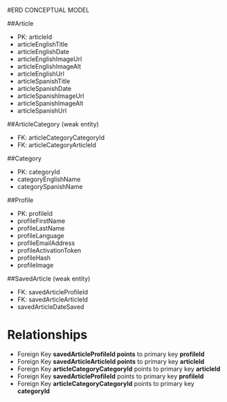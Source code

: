 #ERD CONCEPTUAL MODEL

##Article
- PK: articleId
- articleEnglishTitle
- articleEnglishDate
- articleEnglishImageUrl
- articleEnglishImageAlt
- articleEnglishUrl
- articleSpanishTitle
- articleSpanishDate
- articleSpanishImageUrl
- articleSpanishImageAlt
- articleSpanishUrl

##ArticleCategory (weak entity)
- FK: articleCategoryCategoryId
- FK: articleCategoryArticleId

##Category
- PK: categoryId
- categoryEnglishName
- categorySpanishName

##Profile
- PK: profileId
- profileFirstName
- profileLastName
- profileLanguage
- profileEmailAddress
- profileActivationToken
- profileHash
- profileImage

##SavedArticle (weak entity)
- FK: savedArticleProfileId
- FK: savedArticleArticleId 
- savedArticleDateSaved


# Relationships
- Foreign Key **savedArticleProfileId points** to primary key **profileId**
- Foreign Key **savedArticleArticleId points** to primary key **articleId**
- Foreign Key **articleCategoryCategoryId** points to primary key **articleId**
- Foreign Key **savedArticleProfileId** points to primary key **profileId**
- Foreign Key **articleCategoryCategoryId** points to primary key **categoryId**